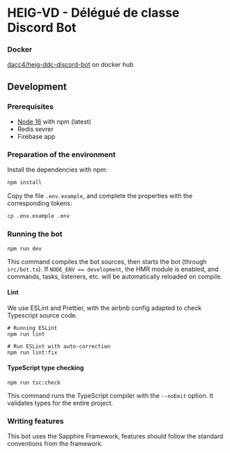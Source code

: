 # HEIG-VD - Délégué de classe Discord Bot

### Docker
[dacc4/heig-ddc-discord-bot](https://hub.docker.com/repository/docker/dacc4/heig-ddc-discord-bot) on docker hub

## Development

### Prerequisites

- [Node 16](https://nodejs.org/en/) with npm (latest)
- Redis sevrer
- Firebase app

### Preparation of the environment

Install the dependencies with npm:
```bash
npm install
```

Copy the file `.env.example`, and complete the properties with the corresponding tokens:
```bash
cp .env.example .env
```

### Running the bot

```console
npm run dev
```

This command compiles the bot sources, then starts the bot (through `src/bot.ts`). If `NODE_ENV == development`, the HMR module is enabled,
and commands, tasks, listeners, etc. will be automatically reloaded on compile.

#### Lint

We use ESLint and Prettier, with the airbnb config adapted to check Typescript source code.

```console
# Running ESLint
npm run lint

# Run ESLint with auto-correction
npm run lint:fix
```

#### TypeScript type checking

```console
npm run tsc:check
```

This command runs the TypeScript compiler with the `--noEmit` option. It validates types for the entire project.

### Writing features

This bot uses the Sapphire Framework, features should follow the standard conventions from the framework.

